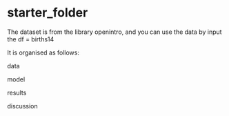 # starter_folder

The dataset is from the library openintro, and you can use the data by input the 
df = births14

It is organised as follows:

data

model

results 

discussion